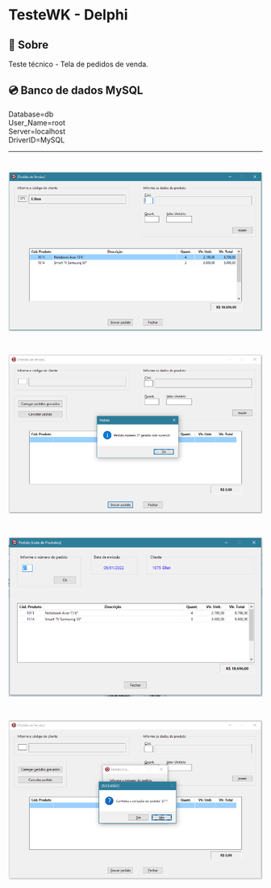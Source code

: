 # TesteWK - Delphi

## 🔖 Sobre
Teste técnico - Tela de pedidos de venda.

## 💿 Banco de dados MySQL
Database=db <br/>
User_Name=root <br/>
Server=localhost <br/>
DriverID=MySQL

---

<h1 align="center">
  <img src="/README%20images/PedidoVendas1.PNG">
</h1>

<h1 align="center">
  <img src="/README%20images/PedidoVendas2.PNG">
</h1>

<h1 align="center">
  <img src="/README%20images/PedidoVendas3.PNG">
</h1>

<h1 align="center">
  <img src="/README%20images/PedidoVendas4.PNG">
</h1>

